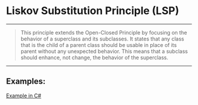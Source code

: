 # Liskov Substitution Principle (LSP)

---

> This principle extends the Open-Closed Principle by focusing on the behavior of a superclass and its subclasses. It states that any class that is the child of a parent class should be usable in place of its parent without any unexpected behavior. This means that a subclass should enhance, not change, the behavior of the superclass.
>

---

## Examples:

[Example in C#](LSPexamples/ExampleInCS.md)
